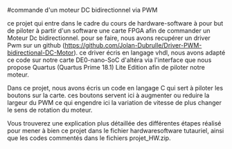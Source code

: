 #commande d'un moteur DC bidirectionnel via PWM

ce projet qui entre dans le cadre du cours de hardware-software à pour but de piloter à partir d'un software une carte FPGA afin de commander un Moteur Dc bidirectionnel.
pour se faire, nous avons recupérer un driver Pwm sur un github (https://github.com/Jolan-Dubrulle/Driver-PWM-bidirectional-DC-Motor). ce driver écris en langage vhdl, nous avons adapté ce code sur notre carte DE0-nano-SoC d'altéra via l'interface que nous propose Quartus (Quartus Prime 18.1) Lite Edition afin de piloter notre moteur.

Dans ce projet, nous avons écris un code en langage C qui sert à piloter les boutons sur la carte. ces boutons servent ici à augmenter ou reduire la largeur du PWM ce qui engendre ici la variation de vitesse de plus changer le sens de rotation du moteur.

Vous trouverez une explication plus détaillée des différentes étapes réalisé pour mener à bien ce projet dans le fichier hardwaresoftware tutauriel, ainsi que les codes commentés dans le fichiers projet_HW.zip. 
